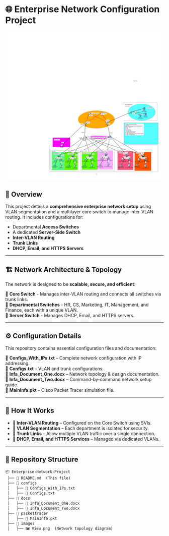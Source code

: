 # 🌐 Enterprise Network Configuration Project

![Network Topology](View.png)

## 📌 Overview
This project details a **comprehensive enterprise network setup** using VLAN segmentation and a multilayer core switch to manage inter-VLAN routing. It includes configurations for:
- Departmental **Access Switches**
- A dedicated **Server-Side Switch**
- **Inter-VLAN Routing**
- **Trunk Links**
- **DHCP, Email, and HTTPS Servers**

---

## 🏗 Network Architecture & Topology

The network is designed to be **scalable, secure, and efficient**:

🔹 **Core Switch** - Manages inter-VLAN routing and connects all switches via trunk links.  
🔹 **Departmental Switches** - HR, CS, Marketing, IT, Management, and Finance, each with a unique VLAN.  
🔹 **Server Switch** - Manages DHCP, Email, and HTTPS servers.  

---

## ⚙️ Configuration Details

This repository contains essential configuration files and documentation:

📂 **Configs_With_IPs.txt** – Complete network configuration with IP addressing.  
📂 **Configs.txt** – VLAN and trunk configurations.  
📂 **Infa_Document_One.docx** – Network topology & design documentation.  
📂 **Infa_Document_Two.docx** – Command-by-command network setup guide.  
📂 **MainInfa.pkt** – Cisco Packet Tracer simulation file.  

---

## 🔧 How It Works

- **🔹 Inter-VLAN Routing** – Configured on the Core Switch using SVIs.
- **🔹 VLAN Segmentation** – Each department is isolated for security.
- **🔹 Trunk Links** – Allow multiple VLAN traffic over a single connection.
- **🔹 DHCP, Email, and HTTPS Services** – Managed via dedicated VLANs.

---

## 📂 Repository Structure

```plaintext
📦 Enterprise-Network-Project
 ├── 📜 README.md  (This file)
 ├── 📂 configs
 │   ├── 📜 Configs_With_IPs.txt
 │   ├── 📜 Configs.txt
 ├── 📂 docs
 │   ├── 📜 Infa_Document_One.docx
 │   ├── 📜 Infa_Document_Two.docx
 ├── 📂 packettracer
 │   ├── 📜 MainInfa.pkt
 ├── 📂 images
 │   ├── 🖼 View.png  (Network topology diagram)
